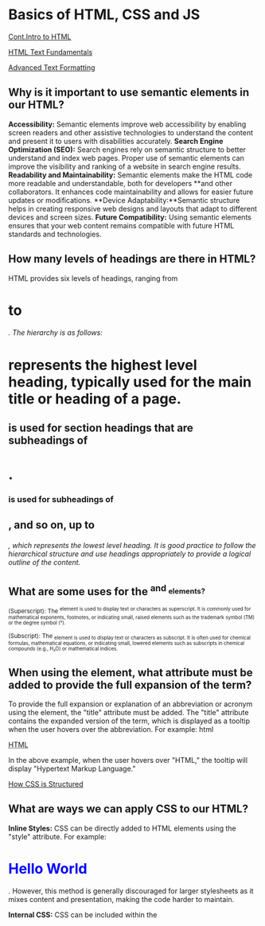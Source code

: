# Basics of HTML, CSS and JS

[Cont.Intro to HTML](https://developer.mozilla.org/en-US/docs/Learn/HTML/Introduction_to_HTML)

[HTML Text Fundamentals](https://developer.mozilla.org/en-US/docs/Learn/HTML/Introduction_to_HTML/HTML_text_fundamentals)

[Advanced Text Formatting](https://developer.mozilla.org/en-US/docs/Learn/HTML/Introduction_to_HTML/Advanced_text_formatting)

## Why is it important to use semantic elements in our HTML?

**Accessibility:** Semantic elements improve web accessibility by enabling screen readers and other assistive technologies to understand the content and present it to users with disabilities accurately.
**Search Engine Optimization (SEO):** Search engines rely on semantic structure to better understand and index web pages. Proper use of semantic elements can improve the visibility and ranking of a website in search engine results.
**Readability and Maintainability:** Semantic elements make the HTML code more readable and understandable, both for developers **and other collaborators. It enhances code maintainability and allows for easier future updates or modifications.
**Device Adaptability:**Semantic structure helps in creating responsive web designs and layouts that adapt to different devices and screen sizes.
**Future Compatibility:** Using semantic elements ensures that your web content remains compatible with future HTML standards and technologies.

## How many levels of headings are there in HTML?

HTML provides six levels of headings, ranging from <h1> to <h6>. The hierarchy is as follows:
<h1> represents the highest level heading, typically used for the main title or heading of a page.
<h2> is used for section headings that are subheadings of <h1>.
<h3> is used for subheadings of <h2>, and so on, up to <h6>, which represents the lowest level heading.
It is good practice to follow the hierarchical structure and use headings appropriately to provide a logical outline of the content.  

## What are some uses for the <sup> and <sub> elements?  

<sup> (Superscript): The <sup> element is used to display text or characters as superscript. It is commonly used for mathematical exponents, footnotes, or indicating small, raised elements such as the trademark symbol (TM) or the degree symbol (°).

<sub> (Subscript): The <sub> element is used to display text or characters as subscript. It is often used for chemical formulas, mathematical equations, or indicating small, lowered elements such as subscripts in chemical compounds (e.g., H₂O) or mathematical indices.  

## When using the <abbr> element, what attribute must be added to provide the full expansion of the term?

To provide the full expansion or explanation of an abbreviation or acronym using the <abbr> element, the "title" attribute must be added. The "title" attribute contains the expanded version of the term, which is displayed as a tooltip when the user hovers over the abbreviation. For example:
html  

<abbr title="Hypertext Markup Language">HTML</abbr>  

In the above example, when the user hovers over "HTML," the tooltip will display "Hypertext Markup Language."

[How CSS is Structured](https://developer.mozilla.org/en-US/docs/Learn/CSS/First_steps/How_CSS_is_structured)

## What are ways we can apply CSS to our HTML?  

**Inline Styles:** CSS can be directly added to HTML elements using the "style" attribute. For example: <h1 style="color: blue;">Hello World</h1>. However, this method is generally discouraged for larger stylesheets as it mixes content and presentation, making the code harder to maintain.

**Internal CSS:** CSS can be included within the <style> tags in the <head> section of an HTML document. This allows CSS rules to be applied to multiple elements within the same HTML file.

**External CSS:** CSS can be stored in separate external files with a ".css" extension and linked to the HTML document using the <link> element in the <head> section. This approach allows for the reuse of CSS across multiple HTML files, promoting code organization and maintainability.

**CSS in JavaScript:** CSS can also be dynamically applied to HTML elements using JavaScript. This approach is useful when applying styles based on user interactions or other dynamic conditions.  

## Why should we avoid using inline styles?

**Separation of Concerns:** Inline styles mix the presentation and content within HTML, violating the principle of separating the structure (HTML), presentation (CSS), and behavior (JavaScript) of a web page. This makes the codebase harder to understand, maintain, and update.
**Code Reusability:** Inline styles cannot be reused across multiple elements or pages, leading to code duplication and increased file sizes.
**Specificity and Overriding:** Inline styles have higher specificity than external or internal stylesheets, which can cause conflicts and make it difficult to override styles.
**Collaboration:** Inline styles can make collaboration between designers and developers more challenging, as it requires modification of HTML code for visual changes.  

## Review the block of code below and answer the following questions  

### What is representing the selector?
  
 **Selector:** The selector in the given code block is h2. It selects all the <h2> elements in the HTML document.  

### Which components are the CSS declarations?  

**CSS Declarations:** The CSS declarations in the code block are color: black; and padding: 5px;.  

### Which components are considered properties?  

**Properties:** The properties in the code block are color and padding. They define the specific aspects of the selected elements that will be modified.

 > h2 {
     color: black;
     padding: 5px;
   }  

[Cont. Javascript Basics](https://developer.mozilla.org/en-US/docs/Learn/CSS/First_steps/How_CSS_is_structured)

## What data type is a sequence of text enclosed in single quote marks?  

A sequence of text enclosed in single quote marks is a String data type in JavaScript.

## List 4 types of JavaScript operators  

Four types of JavaScript operators are:

**Arithmetic Operators:** These operators perform mathematical calculations. Examples include addition (+), subtraction (-), multiplication (*), division (/), and modulus (%).

**Comparison Operators:** These operators compare values and return a boolean (true/false) result. Examples include equal to (==), not equal to (!=), greater than (>), less than (<), etc.

**Logical Operators:** These operators are used to combine and manipulate boolean values. Examples include logical AND (&&), logical OR (||), and logical NOT (!).

**Assignment Operators:** These operators are used to assign values to variables. Examples include the assignment operator (=), addition assignment (+=), subtraction assignment (-=), etc.

## Describe a real world Problem you could solve with a Function

Let's consider a scenario where you are building a restaurant application. One common problem to solve with a function could be calculating the total bill for a customer, including tax and tip.

You could create a function, let's call it calculateBill, that takes inputs such as the cost of the meal, the tax rate, and the desired tip percentage. The function would then perform the necessary calculations, apply the tax and tip, and return the final total.

Here's an example of how the function could be implemented:

function calculateBill(mealCost, taxRate, tipPercentage) {
  const taxAmount = mealCost *(taxRate / 100);
const tipAmount = mealCost* (tipPercentage / 100);
  const totalBill = mealCost + taxAmount + tipAmount;
  return totalBill;
}

// Example usage:
const mealCost = 50;
const taxRate = 8.5;
const tipPercentage = 15;

const total = calculateBill(mealCost, taxRate, tipPercentage);
console.log("Total bill:", total);

In this example, the calculateBill function takes the meal cost, tax rate, and tip percentage as inputs, performs the necessary calculations, and returns the total bill amount. This function can be used repeatedly with different inputs, allowing you to calculate the bill for any customer.

[Making Decisions in your Code: Conditionals](https://developer.mozilla.org/en-US/docs/Learn/JavaScript/Building_blocks/conditionals)

## An if statement checks a __ and if it evaluates to ___, then the code block will execute  

### What is the use of an else if?  

An else if statement is used when there are multiple conditions that need to be checked sequentially after the initial if statement. It allows for branching logic based on different conditions. If the initial if statement evaluates to false, the else if statement is evaluated. If the condition in the else if statement evaluates to true, the code block associated with it will execute.

### List 3 different types of comparison operators  

**Equal to (==):** Checks if two values are equal, disregarding their data types. For example, 5 == "5" would evaluate to true.

**Not equal to (!=):** Checks if two values are not equal, disregarding their data types. For example, 5 != 10 would evaluate to true.

**Greater than (>):** Checks if the value on the left is greater than the value on the right. For example, 10 > 5 would evaluate to true.

### What is the difference between the logical operator && and ||?

*Difference between the logical operators && and ||:*

**Logical AND (&&):** The && operator returns true if both operands are true. It evaluates the operands from left to right and stops as soon as it encounters the first false value. If all operands are true, the result is true. For example, true && false would evaluate to false.

**Logical OR (||):** The || operator returns true if at least one of the operands is true. It evaluates the operands from left to right and stops as soon as it encounters the first true value. If all operands are false, the result is false. For example, true || false would evaluate to true.

In summary, && requires both operands to be true for the result to be true, while || only requires one of the operands to be true for the result to be true.

[Git Commit Messages](https://cbea.ms/git-commit/)
